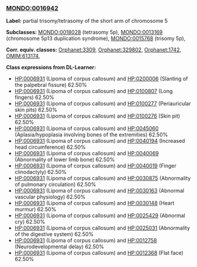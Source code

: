 
### [MONDO:0016942](http://purl.obolibrary.org/obo/MONDO_0016942)
**Label:** partial trisomy/tetrasomy of the short arm of chromosome 5

**Subclasses:** [MONDO:0018028](http://purl.obolibrary.org/obo/MONDO_0018028) (tetrasomy 5p), [MONDO:0013169](http://purl.obolibrary.org/obo/MONDO_0013169) (chromosome 5p13 duplication syndrome), [MONDO:0015768](http://purl.obolibrary.org/obo/MONDO_0015768) (trisomy 5p), 

**Corr. equiv. classes:** [Orphanet:3309](http://www.orpha.net/ORDO/Orphanet_3309), [Orphanet:329802](http://www.orpha.net/ORDO/Orphanet_329802), [Orphanet:1742](http://www.orpha.net/ORDO/Orphanet_1742), [OMIM:613174](http://purl.obolibrary.org/obo/OMIM_613174), 

**Class expressions from DL-Learner:**

- [HP:0006931](http://purl.obolibrary.org/obo/HP_0006931) (Lipoma of corpus callosum) and [HP:0200006](http://purl.obolibrary.org/obo/HP_0200006) (Slanting of the palpebral fissure) 62.50%
- [HP:0006931](http://purl.obolibrary.org/obo/HP_0006931) (Lipoma of corpus callosum) and [HP:0100807](http://purl.obolibrary.org/obo/HP_0100807) (Long fingers) 62.50%
- [HP:0006931](http://purl.obolibrary.org/obo/HP_0006931) (Lipoma of corpus callosum) and [HP:0100277](http://purl.obolibrary.org/obo/HP_0100277) (Periauricular skin pits) 62.50%
- [HP:0006931](http://purl.obolibrary.org/obo/HP_0006931) (Lipoma of corpus callosum) and [HP:0100276](http://purl.obolibrary.org/obo/HP_0100276) (Skin pit) 62.50%
- [HP:0006931](http://purl.obolibrary.org/obo/HP_0006931) (Lipoma of corpus callosum) and [HP:0045060](http://purl.obolibrary.org/obo/HP_0045060) (Aplasia/hypoplasia involving bones of the extremities) 62.50%
- [HP:0006931](http://purl.obolibrary.org/obo/HP_0006931) (Lipoma of corpus callosum) and [HP:0040194](http://purl.obolibrary.org/obo/HP_0040194) (Increased head circumference) 62.50%
- [HP:0006931](http://purl.obolibrary.org/obo/HP_0006931) (Lipoma of corpus callosum) and [HP:0040069](http://purl.obolibrary.org/obo/HP_0040069) (Abnormality of lower limb bone) 62.50%
- [HP:0006931](http://purl.obolibrary.org/obo/HP_0006931) (Lipoma of corpus callosum) and [HP:0040019](http://purl.obolibrary.org/obo/HP_0040019) (Finger clinodactyly) 62.50%
- [HP:0006931](http://purl.obolibrary.org/obo/HP_0006931) (Lipoma of corpus callosum) and [HP:0030875](http://purl.obolibrary.org/obo/HP_0030875) (Abnormality of pulmonary circulation) 62.50%
- [HP:0006931](http://purl.obolibrary.org/obo/HP_0006931) (Lipoma of corpus callosum) and [HP:0030163](http://purl.obolibrary.org/obo/HP_0030163) (Abnormal vascular physiology) 62.50%
- [HP:0006931](http://purl.obolibrary.org/obo/HP_0006931) (Lipoma of corpus callosum) and [HP:0030148](http://purl.obolibrary.org/obo/HP_0030148) (Heart murmur) 62.50%
- [HP:0006931](http://purl.obolibrary.org/obo/HP_0006931) (Lipoma of corpus callosum) and [HP:0025429](http://purl.obolibrary.org/obo/HP_0025429) (Abnormal cry) 62.50%
- [HP:0006931](http://purl.obolibrary.org/obo/HP_0006931) (Lipoma of corpus callosum) and [HP:0025031](http://purl.obolibrary.org/obo/HP_0025031) (Abnormality of the digestive system) 62.50%
- [HP:0006931](http://purl.obolibrary.org/obo/HP_0006931) (Lipoma of corpus callosum) and [HP:0012758](http://purl.obolibrary.org/obo/HP_0012758) (Neurodevelopmental delay) 62.50%
- [HP:0006931](http://purl.obolibrary.org/obo/HP_0006931) (Lipoma of corpus callosum) and [HP:0012368](http://purl.obolibrary.org/obo/HP_0012368) (Flat face) 62.50%


